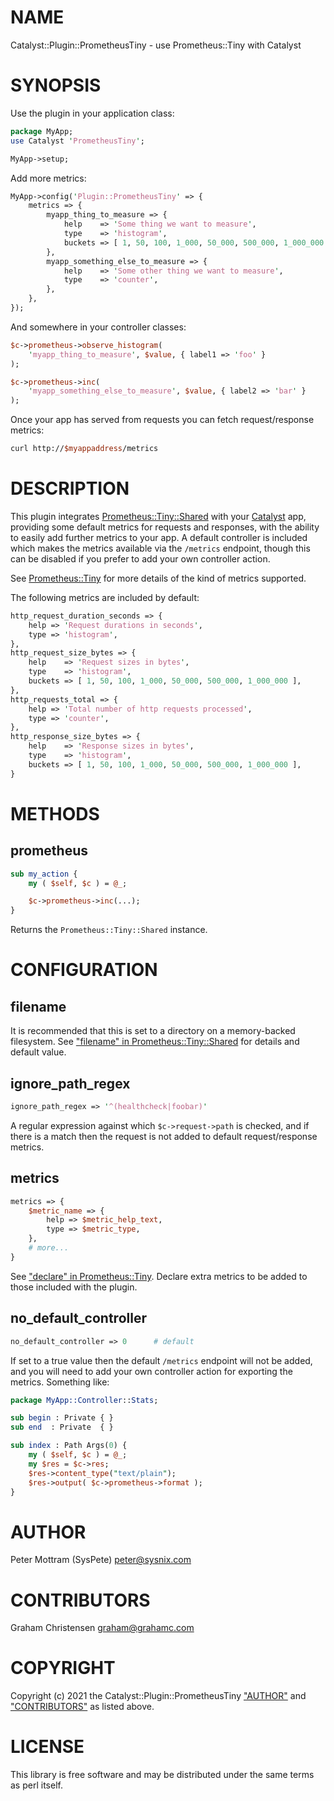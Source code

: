 # NAME

Catalyst::Plugin::PrometheusTiny - use Prometheus::Tiny with Catalyst

# SYNOPSIS

Use the plugin in your application class:

```perl
package MyApp;
use Catalyst 'PrometheusTiny';

MyApp->setup;
```

Add more metrics:

```perl
MyApp->config('Plugin::PrometheusTiny' => {
    metrics => {
        myapp_thing_to_measure => {
            help    => 'Some thing we want to measure',
            type    => 'histogram',
            buckets => [ 1, 50, 100, 1_000, 50_000, 500_000, 1_000_000 ],
        },
        myapp_something_else_to_measure => {
            help    => 'Some other thing we want to measure',
            type    => 'counter',
        },
    },
});
```

And somewhere in your controller classes:

```perl
$c->prometheus->observe_histogram(
    'myapp_thing_to_measure', $value, { label1 => 'foo' }
);

$c->prometheus->inc(
    'myapp_something_else_to_measure', $value, { label2 => 'bar' }
);
```

Once your app has served from requests you can fetch request/response metrics:

```perl
curl http://$myappaddress/metrics
```

# DESCRIPTION

This plugin integrates [Prometheus::Tiny::Shared](https://metacpan.org/pod/Prometheus%3A%3ATiny%3A%3AShared) with your [Catalyst](https://metacpan.org/pod/Catalyst) app,
providing some default metrics for requests and responses, with the ability
to easily add further metrics to your app. A default controller is included
which makes the metrics available via the `/metrics` endpoint, though this
can be disabled if you prefer to add your own controller action.

See [Prometheus::Tiny](https://metacpan.org/pod/Prometheus%3A%3ATiny) for more details of the kind of metrics supported.

The following metrics are included by default:

```perl
http_request_duration_seconds => {
    help => 'Request durations in seconds',
    type => 'histogram',
},
http_request_size_bytes => {
    help    => 'Request sizes in bytes',
    type    => 'histogram',
    buckets => [ 1, 50, 100, 1_000, 50_000, 500_000, 1_000_000 ],
},
http_requests_total => {
    help => 'Total number of http requests processed',
    type => 'counter',
},
http_response_size_bytes => {
    help    => 'Response sizes in bytes',
    type    => 'histogram',
    buckets => [ 1, 50, 100, 1_000, 50_000, 500_000, 1_000_000 ],
}
```

# METHODS

## prometheus

```perl
sub my_action {
    my ( $self, $c ) = @_;

    $c->prometheus->inc(...);
}
```

Returns the `Prometheus::Tiny::Shared` instance.

# CONFIGURATION

## filename

It is recommended that this is set to a directory on a memory-backed
filesystem. See ["filename" in Prometheus::Tiny::Shared](https://metacpan.org/pod/Prometheus%3A%3ATiny%3A%3AShared#filename) for details and default
value.

## ignore\_path\_regex

```perl
ignore_path_regex => '^(healthcheck|foobar)'
```

A regular expression against which `$c->request->path` is checked, and
if there is a match then the request is not added to default request/response
metrics.

## metrics

```perl
metrics => {
    $metric_name => {
        help => $metric_help_text,
        type => $metric_type,
    },
    # more...
}
```

See ["declare" in Prometheus::Tiny](https://metacpan.org/pod/Prometheus%3A%3ATiny#declare). Declare extra metrics to be added to those
included with the plugin.

## no\_default\_controller

```perl
no_default_controller => 0      # default
```

If set to a true value then the default `/metrics` endpoint will not be
added, and you will need to add your own controller action for exporting the
metrics. Something like:

```perl
package MyApp::Controller::Stats;

sub begin : Private { }
sub end  : Private  { }

sub index : Path Args(0) {
    my ( $self, $c ) = @_;
    my $res = $c->res;
    $res->content_type("text/plain");
    $res->output( $c->prometheus->format );
}
```

# AUTHOR

Peter Mottram (SysPete) <peter@sysnix.com>

# CONTRIBUTORS

Graham Christensen <graham@grahamc.com>

# COPYRIGHT

Copyright (c) 2021 the Catalyst::Plugin::PrometheusTiny ["AUTHOR"](#author)
and ["CONTRIBUTORS"](#contributors) as listed above.

# LICENSE

This library is free software and may be distributed under the same terms
as perl itself.
